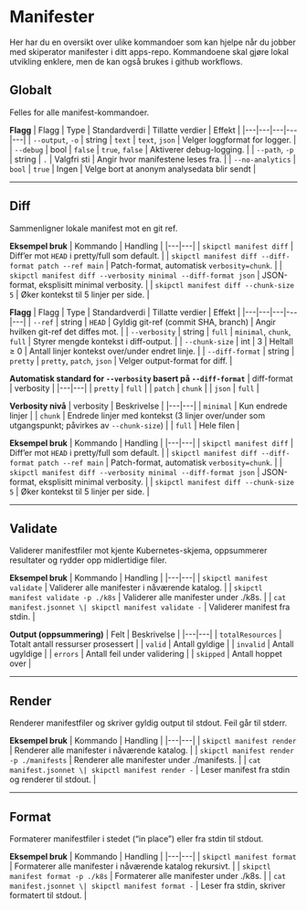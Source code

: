 # Manifester
Her har du en oversikt over ulike kommandoer som kan hjelpe når du jobber med skiperator manifester i ditt apps-repo.
Kommandoene skal gjøre lokal utvikling enklere, men de kan også brukes i github workflows.
## Globalt

Felles for alle manifest-kommandoer.

**Flagg**
| Flagg | Type | Standardverdi | Tillatte verdier | Effekt |
|---|---|---|---|---|
| `--output`, `-o` | string | `text` | `text`, `json` | Velger loggformat for logger. |
| `--debug` | bool | `false` | `true`, `false` | Aktiverer debug-logging. |
| `--path`, `-p` | string | `.` | Valgfri sti | Angir hvor manifestene leses fra. |
| `--no-analytics` | `bool` | `true` | Ingen | Velge bort at anonym analysedata blir sendt |

---
## Diff

Sammenligner lokale manifest mot en git ref.

**Eksempel bruk**
| Kommando | Handling |
|---|---|
| `skipctl manifest diff` | Diff’er mot `HEAD` i pretty/full som default. |
| `skipctl manifest diff --diff-format patch --ref main` | Patch-format, automatisk `verbosity=chunk`. |
| `skipctl manifest diff --verbosity minimal --diff-format json` | JSON-format, eksplisitt minimal verbosity. |
| `skipctl manifest diff --chunk-size 5` | Øker kontekst til 5 linjer per side. |


**Flagg**
| Flagg | Type | Standardverdi | Tillatte verdier | Effekt |
|---|---|---|---|---|
| `--ref` | string | `HEAD` | Gyldig git-ref (commit SHA, branch) | Angir hvilken git-ref det diffes mot. |
| `--verbosity` | string | `full` | `minimal`, `chunk`, `full` | Styrer mengde kontekst i diff-output. |
| `--chunk-size` | int | 3 | Heltall ≥ 0 | Antall linjer kontekst over/under endret linje. |
| `--diff-format` | string | `pretty` | `pretty`, `patch`, `json` | Velger output-format for diff. |

**Automatisk standard for `--verbosity` basert på `--diff-format`**
| diff-format | verbosity |
|---|---|
| `pretty` | `full` |
| `patch` | `chunk` |
| `json` | `full` |

**Verbosity nivå**
| verbosity | Beskrivelse |
|---|---|
| `minimal` | Kun endrede linjer |
| `chunk` | Endrede linjer med kontekst (3 linjer over/under som utgangspunkt; påvirkes av `--chunk-size`) |
| `full` | Hele filen |

**Eksempel bruk**
| Kommando | Handling |
|---|---|
| `skipctl manifest diff` | Diff’er mot `HEAD` i pretty/full som default. |
| `skipctl manifest diff --diff-format patch --ref main` | Patch-format, automatisk `verbosity=chunk`. |
| `skipctl manifest diff --verbosity minimal --diff-format json` | JSON-format, eksplisitt minimal verbosity. |
| `skipctl manifest diff --chunk-size 5` | Øker kontekst til 5 linjer per side. |

---


## Validate

Validerer manifestfiler mot kjente Kubernetes-skjema, oppsummerer resultater og rydder opp midlertidige filer.

**Eksempel bruk**
| Kommando | Handling |
|---|---|
| `skipctl manifest validate` | Validerer alle manifester i nåværende katalog. |
| `skipctl manifest validate -p ./k8s` | Validerer alle manifester under ./k8s. |
| `cat manifest.jsonnet \| skipctl manifest validate -` | Validerer manifest fra stdin. |

**Output (oppsummering)**
| Felt | Beskrivelse |
|---|---|
| `totalResources` | Totalt antall ressurser prosessert |
| `valid` | Antall gyldige |
| `invalid` | Antall ugyldige |
| `errors` | Antall feil under validering |
| `skipped` | Antall hoppet over |

---

## Render

Renderer manifestfiler og skriver gyldig output til stdout. Feil går til stderr.

**Eksempel bruk**
| Kommando | Handling |
|---|---|
| `skipctl manifest render` | Renderer alle manifester i nåværende katalog. |
| `skipctl manifest render -p ./manifests` | Renderer alle manifester under ./manifests. |
| `cat manifest.jsonnet \| skipctl manifest render -` | Leser manifest fra stdin og renderer til stdout. |

---


## Format

Formaterer manifestfiler i stedet (“in place”) eller fra stdin til stdout.

**Eksempel bruk**
| Kommando | Handling |
|---|---|
| `skipctl manifest format` | Formaterer alle manifester i nåværende katalog rekursivt. |
| `skipctl manifest format -p ./k8s` | Formaterer alle manifester under ./k8s. |
| `cat manifest.jsonnet \| skipctl manifest format -` | Leser fra stdin, skriver formatert til stdout. |
